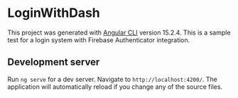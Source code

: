 # LoginWithDash

This project was generated with [Angular CLI](https://github.com/angular/angular-cli) version 15.2.4.
This is a sample test for a login system with Firebase Authenticator integration.

## Development server

Run `ng serve` for a dev server. Navigate to `http://localhost:4200/`. The application will automatically reload if you change any of the source files.

